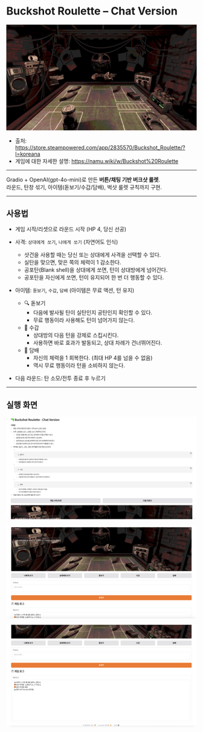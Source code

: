 # Buckshot Roulette – Chat Version

<p align="center">
  <img src="./image/main_image.png" alt="Buckshot Roulette Banner" />
</p>

- 출처: https://store.steampowered.com/app/2835570/Buckshot_Roulette/?l=koreana
- 게임에 대한 자세한 설명: https://namu.wiki/w/Buckshot%20Roulette

---

Gradio + OpenAI(gpt-4o-mini)로 만든 **버튼/채팅 기반 버크샷 룰렛**.  
라운드, 탄창 섞기, 아이템(돋보기/수갑/담배), 벅샷 룰렛 규칙까지 구현.

---

## 사용법
- 게임 시작/리셋으로 라운드 시작 (HP 4, 당신 선공)
  
- 사격: `상대에게 쏘기`, `나에게 쏘기` (자연어도 인식)
    - 샷건을 사용할 때는 당신 또는 상대에게 사격을 선택할 수 있다.
    - 실탄을 맞으면, 맞은 쪽의 체력이 1 감소한다.
    - 공포탄(Blank shell)을 상대에게 쏘면, 턴이 상대방에게 넘어간다.
    - 공포탄을 자신에게 쏘면, 턴이 유지되어 한 번 더 행동할 수 있다.
    
- 아이템: `돋보기`, `수갑`, `담배` (아이템은 무료 액션, 턴 유지)
    -	🔍 돋보기
        - 다음에 발사될 탄이 실탄인지 공탄인지 확인할 수 있다.
        - 무료 행동이라 사용해도 턴이 넘어가지 않는다.
    -	🔗 수갑
        - 상대방의 다음 턴을 강제로 스킵시킨다.
        - 사용하면 바로 효과가 발동되고, 상대 차례가 건너뛰어진다.
    -	🚬 담배
        - 자신의 체력을 1 회복한다. (최대 HP 4를 넘을 수 없음)
        - 역시 무료 행동이라 턴을 소비하지 않는다.
        
- 다음 라운드: 탄 소모/전투 종료 후 누르기

---

## 실행 화면
<p align="center">
  <img src="./image/main_1.png" alt="Buckshot Roulette main_1" />
</p>

<p align="center">
  <img src="./image/main_2.png" alt="Buckshot Roulette main_2" />
</p>

<p align="center">
  <img src="./image/main_3.png" alt="Buckshot Roulette main_3" />
</p>
